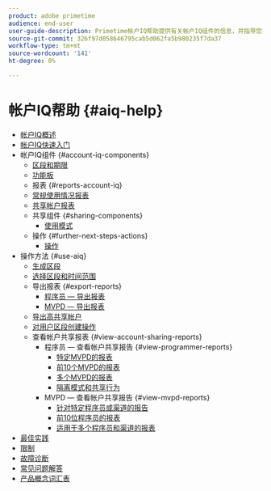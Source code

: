 ```yaml
---
product: adobe primetime
audience: end-user
user-guide-description: Primetime帐户IQ帮助提供有关帐户IQ组件的信息，并指导您完成用户历程以使用各种组件。
source-git-commit: 326f97d058646795cab5d062fa5b980235f7da37
workflow-type: tm+mt
source-wordcount: '141'
ht-degree: 0%

---
```


# 帐户IQ帮助 {#aiq-help}

+ [帐户IQ概述](/help/AccountIQ/home.md)
+ [帐户IQ快速入门](/help/AccountIQ/get-started.md)
+ 帐户IQ组件 {#account-iq-components}
   + [区段和期限](/help/AccountIQ/segments-timeframe.md)
   + [功能板](/help/AccountIQ/dashboard.md)
   + 报表 {#reports-account-iq}
   + [常规使用情况报表](/help/AccountIQ/general-usage-reports.md)
   + [共享帐户报表](/help/AccountIQ/shared-acc-reports.md)
   + 共享组件 {#sharing-components}
      + [使用模式](/help/AccountIQ/usage-patterns.md)
   + 操作 {#further-next-steps-actions}
      + [操作](/help/AccountIQ/operations.md)
+ 操作方法 {#use-aiq}
   + [生成区段](/help/AccountIQ/build-segment.md)
   + [选择区段和时间范围](/help/AccountIQ/howto-select-segment-timeframe.md)
   + 导出报表 {#export-reports}
      + [程序员 — 导出报表](/help/AccountIQ/export-segment-metrics-progr.md)
      + [MVPD — 导出报表](/help/AccountIQ/export-segment-metrics-mvpd.md)
   + [导出高共享帐户](/help/AccountIQ/export-acc-information.md)
   + [对用户区段创建操作](/help/AccountIQ/operation-affecting-user-segment.md)
   + 查看帐户共享报表 {#view-account-sharing-reports}
      + 程序员 — 查看帐户共享报告 {#view-programmer-reports}
         + [特定MVPD的报表](/help/AccountIQ/reports-for-specific-mvpds.md)
         + [前10个MVPD的报表](/help/AccountIQ/top-10-mvpd-reports.md)
         + [多个MVPD的报表](viewrep-multiple-mvpd.md)
         + [隔离模式和共享行为](/help/AccountIQ/isolation-mode.md)
      + MVPD — 查看帐户共享报告 {#view-mvpd-reports}
         + [针对特定程序员或渠道的报告](/help/AccountIQ/reports-for-specific-programmers.md)
         + [前10位程序员的报表](/help/AccountIQ/top-10-programmer-reports.md)
         + [适用于多个程序员和渠道的报表](viewrep-multiple-programmer.md)
+ [最佳实践](/help/AccountIQ/best-practices.md)
+ [限制](/help/AccountIQ/limitations.md)
+ [故障诊断](/help/AccountIQ/troubleshoot.md)
+ [常见问题解答](/help/AccountIQ/faq.md)
+ [产品概念词汇表](/help/AccountIQ/product-concepts.md)